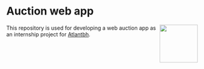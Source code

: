 Auction web app
============
<img align="right" width="100" height="100" src="https://scontent.fsjj2-1.fna.fbcdn.net/v/t1.0-9/95838890_2967213219984662_4560422877920231424_o.jpg?_nc_cat=109&_nc_sid=09cbfe&_nc_ohc=gEnPxu1b5o8AX-qanM1&_nc_ht=scontent.fsjj2-1.fna&oh=b85d9272bb0df71e3507a1b0320e7ba3&oe=5F83E8F0">

This repository is used for developing a web auction app as an internship project for [Atlantbh](https://www.atlantbh.com/).
